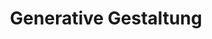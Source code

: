 ---
title: Generative Gestaltung
layout: veranstaltung
studiengang: Kurs im Modul <a href="https://coco.web.th-koeln.de/module/120-designing-futures-1/">Designing Futures 1</a> im Studiengang <a href="https://coco.study/">Code & Context Bachelor</a>
weitere-infos: 1. Fachsemester
angeboten-im: jeweils im Wintersemester
website: https://cnoss.github.io/generative-gestaltung/
published: true
tags: creativecoding, generativegestaltung, p5.js, generativeart
---